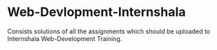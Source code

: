 # Web-Devlopment-Internshala
Consists solutions of all the assignments which should be uploaded to Internshala Web-Development Training.
